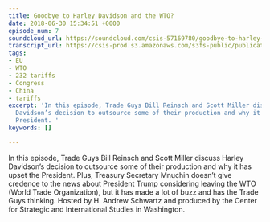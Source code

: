 ```yaml
---
title: Goodbye to Harley Davidson and the WTO?
date: 2018-06-30 15:34:51 +0000
episode_num: 7
soundcloud_url: https://soundcloud.com/csis-57169780/goodbye-to-harley-davidson-and?in=csis-57169780/sets/the-trade-guys
transcript_url: https://csis-prod.s3.amazonaws.com/s3fs-public/publication/180727_Goodbye_to_Harley_Davidson_the_WTO.pdf?LWuogt546dgCqE45uQkE0D6CbzUzoidH
tags:
- EU
- WTO
- 232 tariffs
- Congress
- China
- tariffs
excerpt: 'In this episode, Trade Guys Bill Reinsch and Scott Miller discuss Harley
  Davidson’s decision to outsource some of their production and why it has upset the
  President. '
keywords: []

---
```

In this episode, Trade Guys Bill Reinsch and Scott Miller discuss Harley Davidson’s decision to outsource some of their production and why it has upset the President. Plus, Treasury Secretary Mnuchin doesn’t give credence to the news about President Trump considering leaving the WTO (World Trade Organization), but it has made a lot of buzz and has the Trade Guys thinking. Hosted by H. Andrew Schwartz and produced by the Center for Strategic and International Studies in Washington.